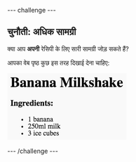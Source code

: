 \--- challenge \---

## चुनौती: अधिक सामग्री

क्या आप **अपनी** रेसिपी के लिए सारी सामग्री जोड़ सकते हैं?

आपका वेब पृष्ठ कुछ इस तरह दिखाई देना चाहिए:

![स्क्रीनशॉट](images/recipe-more-ingredients.png)

\--- /challenge \---